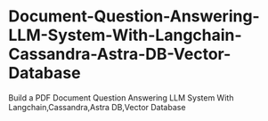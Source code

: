 # Document-Question-Answering-LLM-System-With-Langchain-Cassandra-Astra-DB-Vector-Database
Build a PDF Document Question Answering LLM System With Langchain,Cassandra,Astra DB,Vector Database
